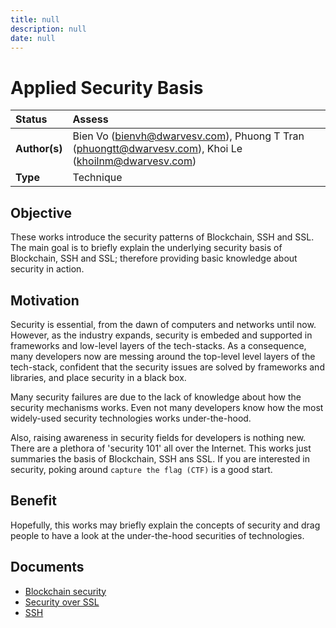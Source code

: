 ```yaml
---
title: null
description: null
date: null
---
```


# Applied Security Basis

| Status        | Assess                                                                                               |
| :------------ | :--------------------------------------------------------------------------------------------------- |
| **Author(s)** | Bien Vo (bienvh@dwarvesv.com), Phuong T Tran (phuongtt@dwarvesv.com), Khoi Le (khoilnm@dwarvesv.com) |
| **Type**      | Technique                                                                                            |

## Objective

These works introduce the security patterns of Blockchain, SSH and SSL. The main goal is to briefly explain the underlying security basis of Blockchain, SSH and SSL; therefore providing basic knowledge about security in action.

## Motivation

Security is essential, from the dawn of computers and networks until now. However, as the industry expands, security is embeded and supported in frameworks and low-level layers of the tech-stacks. As a consequence, many developers now are messing around the top-level level layers of the tech-stack, confident that the security issues are solved by frameworks and libraries, and place security in a black box.

Many security failures are due to the lack of knowledge about how the security mechanisms works. Even not many developers know how the most widely-used security technologies works under-the-hood.

Also, raising awareness in security fields for developers is nothing new. There are a plethora of 'security 101' all over the Internet. This works just summaries the basis of Blockchain, SSH ans SSL. If you are interested in security, poking around `capture the flag (CTF)` is a good start.

## Benefit

Hopefully, this works may briefly explain the concepts of security and drag people to have a look at the under-the-hood securities of technologies.

## Documents

- [Blockchain security](docs/blockchain.md)
- [Security over SSL](docs/ssl.md)
- [SSH](docs/ssh.md)
